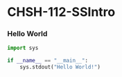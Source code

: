 # CHSH-112-SSIntro

### Hello World

```python
import sys

if __name__ == "__main__":
    sys.stdout("Hello World!")
```